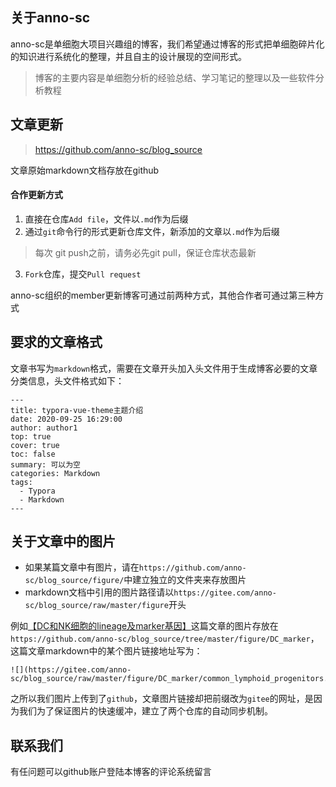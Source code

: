 ## 关于anno-sc

anno-sc是单细胞大项目兴趣组的博客，我们希望通过博客的形式把单细胞碎片化的知识进行系统化的整理，并且自主的设计展现的空间形式。

> 博客的主要内容是单细胞分析的经验总结、学习笔记的整理以及一些软件分析教程


## 文章更新

>https://github.com/anno-sc/blog_source

文章原始markdown文档存放在github

#### 合作更新方式

1. 直接在仓库`Add file`，文件以`.md`作为后缀
2. 通过`git`命令行的形式更新仓库文件，新添加的文章以`.md`作为后缀
>每次 git push之前，请务必先git pull，保证仓库状态最新
3. `Fork`仓库，提交`Pull request`

anno-sc组织的member更新博客可通过前两种方式，其他合作者可通过第三种方式

## 要求的文章格式

文章书写为`markdown`格式，需要在文章开头加入头文件用于生成博客必要的文章分类信息，头文件格式如下：

```
---
title: typora-vue-theme主题介绍
date: 2020-09-25 16:29:00
author: author1
top: true
cover: true
toc: false
summary: 可以为空
categories: Markdown
tags:
  - Typora
  - Markdown
---
```

## 关于文章中的图片 

* 如果某篇文章中有图片，请在`https://github.com/anno-sc/blog_source/figure/`中建立独立的文件夹来存放图片
* markdown文档中引用的图片路径请以`https://gitee.com/anno-sc/blog_source/raw/master/figure`开头

例如[【DC和NK细胞的lineage及marker基因】](https://anno-sc.com/2020/09/25/NK_DC_lineage/)这篇文章的图片存放在`https://github.com/anno-sc/blog_source/tree/master/figure/DC_marker`，这篇文章markdown中的某个图片链接地址写为：

```
![](https://gitee.com/anno-sc/blog_source/raw/master/figure/DC_marker/common_lymphoid_progenitors.png)
```

之所以我们图片上传到了`github`，文章图片链接却把前缀改为`gitee`的网址，是因为我们为了保证图片的快速缓冲，建立了两个仓库的自动同步机制。

## 联系我们
有任问题可以github账户登陆本博客的评论系统留言

